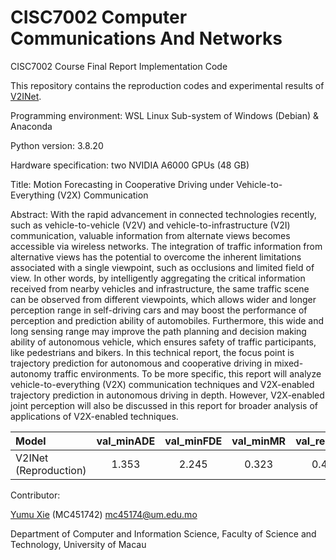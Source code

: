 # CISC7002 Computer Communications And Networks
CISC7002 Course Final Report Implementation Code

This repository contains the reproduction codes and experimental results of [V2INet](https://github.com/xichennn/V2I_trajectory_prediction).

Programming environment: WSL Linux Sub-system of Windows (Debian) & Anaconda

Python version: 3.8.20

Hardware specification: two NVIDIA A6000 GPUs (48 GB)

Title: Motion Forecasting in Cooperative Driving under Vehicle-to-Everything (V2X) Communication

Abstract: With the rapid advancement in connected technologies recently, such as vehicle-to-vehicle (V2V) and vehicle-to-infrastructure (V2I) communication, valuable information from alternate views becomes accessible via wireless networks. The integration of traffic information from alternative views has the potential to overcome the inherent limitations associated with a single viewpoint, such as occlusions and limited field of view. In other words, by intelligently aggregating the critical information received from nearby vehicles and infrastructure, the same traffic scene can be observed from different viewpoints, which allows wider and longer perception range in self-driving cars and may boost the performance of perception and prediction ability of automobiles. Furthermore, this wide and long sensing range may improve the path planning and decision making ability of autonomous vehicle, which ensures safety of traffic participants, like pedestrians and bikers. In this technical report, the focus point is trajectory prediction for autonomous and cooperative driving in mixed-autonomy traffic environments. To be more specific, this report will analyze vehicle-to-everything (V2X) communication techniques and V2X-enabled trajectory prediction in autonomous driving in depth. However, V2X-enabled joint perception will also be discussed in this report for broader analysis of applications of V2X-enabled techniques.

| Model | val_minADE | val_minFDE | val_minMR | val_reg_loss |
| :-- | :-: | :-: | :-: | :-: |
| V2INet (Reproduction) |  1.353  |  2.245  |  0.323  |  0.489  |

Contributor:

[Yumu Xie](https://github.com/mc451742) (MC451742) mc45174@um.edu.mo

Department of Computer and Information Science, Faculty of Science and Technology, University of Macau
